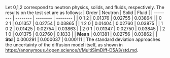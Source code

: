 Let 0,1,2 correspond to neutron physics, solids, and fluids, respectively. The results on the test set are as follows:
| Order    | Neutron  | Solid    | Fluid    |
| -------- | -------- | -------- | -------- |
| 0 1 2    | 0.01376  | 0.02755  | 0.03864  |
| 0 2 1    | 0.01357  | 0.02754  | 0.03865  |
| 1 2 0    | 0.01404  | 0.02760  | 0.03875  |
| 1 0 2    | 0.01425  | 0.02754  | 0.03863  |
| 2 0 1    | 0.01347  | 0.02750  | 0.03845  |
| 2 1 0    | 0.01375  | 0.02760  | 0.1833   |
| **Mean** | 0.01381  | 0.02756  | 0.03862  |
| **Std**  | 0.000291 | 0.000037 | 0.000111 |
The standard deviation approaches the uncertainty of the diffusion model itself, as shown in https://anonymous.4open.science/r/MultiSimDiff-D5A3/std.md.
